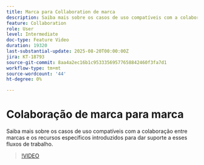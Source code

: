 ```yaml
---
title: Marca para Collaboration de marca
description: Saiba mais sobre os casos de uso compatíveis com a colaboração entre marcas e os recursos específicos introduzidos para dar suporte a esses fluxos de trabalho.
feature: Collaboration
role: User
level: Intermediate
doc-type: Feature Video
duration: 19320
last-substantial-update: 2025-08-20T00:00:00Z
jira: KT-18793
source-git-commit: 8aa4a2ec16b1c95333569577658842460f3fa7d1
workflow-type: tm+mt
source-wordcount: '44'
ht-degree: 0%

---
```



# Colaboração de marca para marca

Saiba mais sobre os casos de uso compatíveis com a colaboração entre marcas e os recursos específicos introduzidos para dar suporte a esses fluxos de trabalho.

>[!VIDEO](https://video.tv.adobe.com/v/3470941/?learn=on&enablevpops&captions=por_br)
